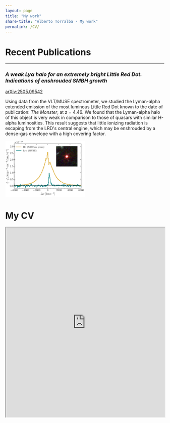 ```yaml
---
layout: page
title: "My work"
share-title: "Alberto Torralba - My work"
permalink: /CV/
---
```


# Recent Publications

---

### *A weak Lyα halo for an extremely bright Little Red Dot. Indications of enshrouded SMBH growth*
[arXiv:2505.09542](https://arxiv.org/abs/2505.09542)

Using data from the VLT/MUSE spectrometer, we studied the Lyman-alpha extended emission of the most luminous Little Red Dot known to the date of publication: *The Monster*, at z = 4.46. We found that the Lyman-alpha halo of this object is very weak in comparison to those of quasars with similar H-alpha luminosities. This result suggests that little ionizing radiation is escaping from the LRD's central engine, which may be enshrouded by a dense-gas envelope with a high covering factor.

<img src="assets/images/monster_paper_img.jpg" alt="Lyman-alpha and H-alpha profiles of a Little Red Dot" width="50%"/>



# My CV
<iframe src="https://drive.google.com/file/d/1V4SxugC595U26GydX_Lhp0xU5LxCNabK/preview" width="100%" height="600px"></iframe>

